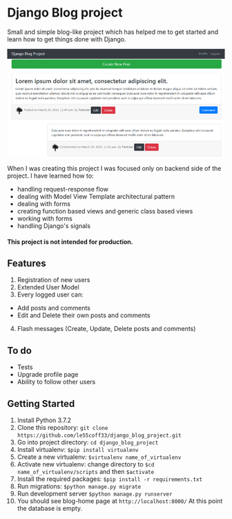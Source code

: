# Django Blog project
Small and simple blog-like project which has helped me to get started and learn how to get things done with Django.

![alt text](https://github.com/le55coff33/django_blog_project/blob/master/image.png)

When I was creating this project I was focused only on backend side of the project. I have learned how to:
- handling request-response flow
- dealing with Model View Template architectural pattern
- dealing with forms
- creating function based views and generic class based views
- working with forms
- handling Django's signals

#### This project is not intended for production.

## Features
1. Registration of new users
2. Extended User Model
3. Every logged user can:
- Add posts and comments
- Edit and Delete their own posts and comments
4. Flash messages (Create, Update, Delete posts and comments)

## To do
- Tests
- Upgrade profile page
- Ability to follow other users

## Getting Started
1. Install Python 3.7.2
2. Clone this repository: `git clone https://github.com/le55coff33/django_blog_project.git`
3. Go into project directory: `cd django_blog_project`
4. Install virtualenv: `$pip install virtualenv`
5. Create a new virtualenv: `$virtualenv name_of_virtualenv`
6. Activate new virtualenv: change directory to `$cd name_of_virtualenv/scripts` and then `$activate`
7. Install the required packages: `$pip install -r requirements.txt`
8. Run migrations: `$python manage.py migrate`
9. Run development server `$python manage.py runserver`
10. You should see blog-home page at `http://localhost:8000/` At this point the database is empty.
